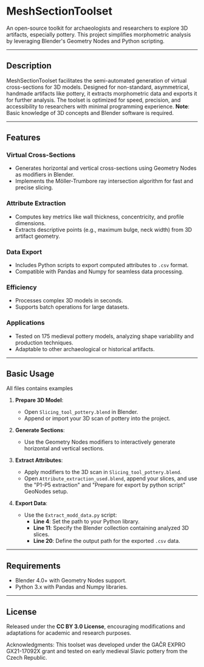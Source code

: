 # MeshSectionToolset

An open-source toolkit for archaeologists and researchers to explore 3D artifacts, especially pottery. This project simplifies morphometric analysis by leveraging Blender's Geometry Nodes and Python scripting.

---

## Description

MeshSectionToolset facilitates the semi-automated generation of virtual cross-sections for 3D models. Designed for non-standard, asymmetrical, handmade artifacts like pottery, it extracts morphometric data and exports it for further analysis. The toolset is optimized for speed, precision, and accessibility to researchers with minimal programming experience.
**Note**: Basic knowledge of 3D concepts and Blender software is required.

---

## Features

### Virtual Cross-Sections
- Generates horizontal and vertical cross-sections using Geometry Nodes as modifiers in Blender.
- Implements the Möller-Trumbore ray intersection algorithm for fast and precise slicing.

### Attribute Extraction
- Computes key metrics like wall thickness, concentricity, and profile dimensions.
- Extracts descriptive points (e.g., maximum bulge, neck width) from 3D artifact geometry.

### Data Export
- Includes Python scripts to export computed attributes to `.csv` format.
- Compatible with Pandas and Numpy for seamless data processing.

### Efficiency
- Processes complex 3D models in seconds.
- Supports batch operations for large datasets.

### Applications
- Tested on 175 medieval pottery models, analyzing shape variability and production techniques.
- Adaptable to other archaeological or historical artifacts.

---

## Basic Usage

All files contains examples

1. **Prepare 3D Model**:
   - Open `Slicing_tool_pottery.blend` in Blender.
   - Append or import your 3D scan of pottery into the project.

2. **Generate Sections**:
   - Use the Geometry Nodes modifiers to interactively generate horizontal and vertical sections.

3. **Extract Attributes**:
   - Apply modifiers to the 3D scan in `Slicing_tool_pottery.blend`.
   - Open `Attribute_extraction_used.blend`, append your slices, and use the "P1-P5 extraction" and "Prepare for export by python script" GeoNodes setup.

4. **Export Data**:
   - Use the `Extract_modd_data.py` script:
     - **Line 4**: Set the path to your Python library.
     - **Line 11**: Specify the Blender collection containing analyzed 3D slices.
     - **Line 20**: Define the output path for the exported `.csv` data.

---

## Requirements

- Blender 4.0+ with Geometry Nodes support.
- Python 3.x with Pandas and Numpy libraries.

---

## License

Released under the **CC BY 3.0 License**, encouraging modifications and adaptations for academic and research purposes.

Acknowledgments: This toolset was developed under the GAČR EXPRO GX21-17092X grant and tested on early medieval Slavic pottery from the Czech Republic.
